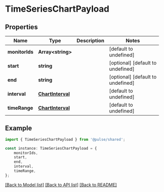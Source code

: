 # TimeSeriesChartPayload


## Properties

Name | Type | Description | Notes
------------ | ------------- | ------------- | -------------
**monitorIds** | **Array&lt;string&gt;** |  | [default to undefined]
**start** | **string** |  | [optional] [default to undefined]
**end** | **string** |  | [optional] [default to undefined]
**interval** | [**ChartInterval**](ChartInterval.md) |  | [default to undefined]
**timeRange** | [**ChartInterval**](ChartInterval.md) |  | [default to undefined]

## Example

```typescript
import { TimeSeriesChartPayload } from '@pulse/shared';

const instance: TimeSeriesChartPayload = {
    monitorIds,
    start,
    end,
    interval,
    timeRange,
};
```

[[Back to Model list]](../README.md#documentation-for-models) [[Back to API list]](../README.md#documentation-for-api-endpoints) [[Back to README]](../README.md)
